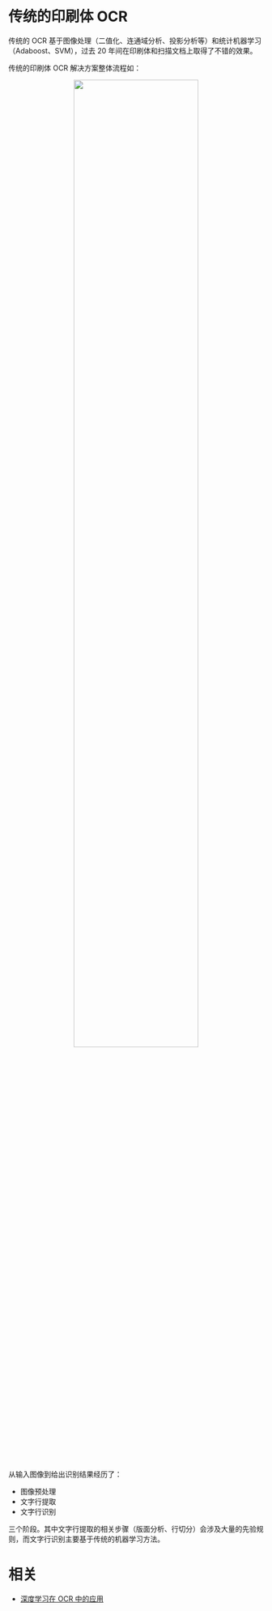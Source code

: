 
# 传统的印刷体 OCR


传统的 OCR 基于图像处理（二值化、连通域分析、投影分析等）和统计机器学习（Adaboost、SVM），过去 20 年间在印刷体和扫描文档上取得了不错的效果。

传统的印刷体 OCR 解决方案整体流程如：

<p align="center">
    <img width="70%" height="70%" src="http://images.iterate.site/blog/image/20190915/avUHYN1mH9I3.png?imageslim">
</p>


从输入图像到给出识别结果经历了：

- 图像预处理
- 文字行提取
- 文字行识别

三个阶段。其中文字行提取的相关步骤（版面分析、行切分）会涉及大量的先验规则，而文字行识别主要基于传统的机器学习方法。

# 相关

- [深度学习在 OCR 中的应用](https://tech.meituan.com/2018/06/29/deep-learning-ocr.html)

